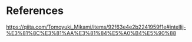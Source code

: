 # References
https://qiita.com/Tomoyuki_Mikami/items/92f63e4e2b2241959f1e#intellij-%E3%81%8C%E3%81%AA%E3%81%84%E5%A0%B4%E5%90%88

